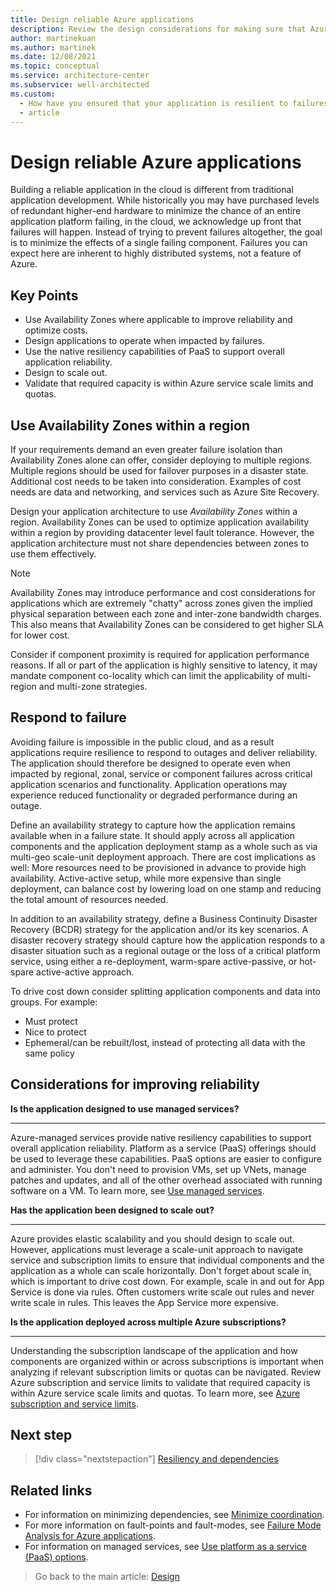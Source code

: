 ```yaml
---
title: Design reliable Azure applications
description: Review the design considerations for making sure that Azure applications are reliable and resilient to failure.
author: martinekuan
ms.author: martinek
ms.date: 12/08/2021
ms.topic: conceptual
ms.service: architecture-center
ms.subservice: well-architected
ms.custom:
  - How have you ensured that your application is resilient to failures?
  - article
---
```


# Design reliable Azure applications

Building a reliable application in the cloud is different from traditional application development. While historically you may have purchased levels of redundant higher-end hardware to minimize the chance of an entire application platform failing, in the cloud, we acknowledge up front that failures will happen. Instead of trying to prevent failures altogether, the goal is to minimize the effects of a single failing component. Failures you can expect here are inherent to highly distributed systems, not a feature of Azure.

## Key Points

- Use Availability Zones where applicable to improve reliability and optimize costs.
- Design applications to operate when impacted by failures.
- Use the native resiliency capabilities of PaaS to support overall application reliability.
- Design to scale out.
- Validate that required capacity is within Azure service scale limits and quotas.

## Use Availability Zones within a region

If your requirements demand an even greater failure isolation than Availability Zones alone can offer, consider deploying to multiple regions. Multiple regions should be used for failover purposes in a disaster state. Additional cost needs to be taken into consideration. Examples of cost needs are data and networking, and services such as Azure Site Recovery.

Design your application architecture to use *Availability Zones* within a region. Availability Zones can be used to optimize application availability within a region by providing datacenter level fault tolerance. However, the application architecture must not share dependencies between zones to use them effectively.

> [!NOTE]
> Availability Zones may introduce performance and cost considerations for applications which are extremely "chatty" across zones given the implied physical separation between each zone and inter-zone bandwidth charges. This also means that Availability Zones can be considered to get higher SLA for lower cost.

Consider if component proximity is required for application performance reasons. If all or part of the application is highly sensitive to latency, it may mandate component co-locality which can limit the applicability of multi-region and multi-zone strategies.

## Respond to failure

Avoiding failure is impossible in the public cloud, and as a result applications require resilience to respond to outages and deliver reliability. The application should therefore be designed to operate even when impacted by regional, zonal, service or component failures across critical application scenarios and functionality. Application operations may experience reduced functionality or degraded performance during an outage.

Define an availability strategy to capture how the application remains available when in a failure state. It should apply across all application components and the application deployment stamp as a whole such as via multi-geo scale-unit deployment approach. There are cost implications as well: More resources need to be provisioned in advance to provide high availability. Active-active setup, while more expensive than single deployment, can balance cost by lowering load on one stamp and reducing the total amount of resources needed.

In addition to an availability strategy, define a Business Continuity Disaster Recovery (BCDR) strategy for the application and/or its key scenarios. A disaster recovery strategy should capture how the application responds to a disaster situation such as a regional outage or the loss of a critical platform service, using either a re-deployment, warm-spare active-passive, or hot-spare active-active approach.

To drive cost down consider splitting application components and data into groups. For example:

- Must protect
- Nice to protect
- Ephemeral/can be rebuilt/lost, instead of protecting all data with the same policy

## Considerations for improving reliability

**Is the application designed to use managed services?**
***

Azure-managed services provide native resiliency capabilities to support overall application reliability. Platform as a service (PaaS) offerings should be used to leverage these capabilities. PaaS options are easier to configure and administer. You don't need to provision VMs, set up VNets, manage patches and updates, and all of the other overhead associated with running software on a VM. To learn more, see [Use managed services](/azure/architecture/guide/design-principles/managed-services).

**Has the application been designed to scale out?**
***

Azure provides elastic scalability and you should design to scale out. However, applications must leverage a scale-unit approach to navigate service and subscription limits to ensure that individual components and the application as a whole can scale horizontally. Don't forget about scale in, which is important to drive cost down. For example, scale in and out for App Service is done via rules. Often customers write scale out rules and never write scale in rules. This leaves the App Service more expensive.

**Is the application deployed across multiple Azure subscriptions?**
***

Understanding the subscription landscape of the application and how components are organized within or across subscriptions is important when analyzing if relevant subscription limits or quotas can be navigated. Review Azure subscription and service limits to validate that required capacity is within Azure service scale limits and quotas. To learn more, see [Azure subscription and service limits](/azure/azure-resource-manager/management/azure-subscription-service-limits).

## Next step

> [!div class="nextstepaction"]
> [Resiliency and dependencies](./design-resiliency.md)

## Related links

- For information on minimizing dependencies, see [Minimize coordination](/azure/architecture/guide/design-principles/minimize-coordination).
- For more information on fault-points and fault-modes, see [Failure Mode Analysis for Azure applications](/azure/architecture/resiliency/failure-mode-analysis).
- For information on managed services, see [Use platform as a service (PaaS) options](/azure/architecture/guide/design-principles/managed-services).

> Go back to the main article: [Design](design-checklist.md)
